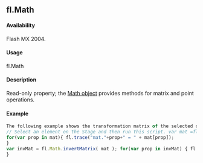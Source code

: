 ## fl.Math

#### Availability

Flash MX 2004.

#### Usage

fl.Math

#### Description

Read-only property; the [Math object](../Math_object/Math_summary.md) provides methods for matrix and point operations.

#### Example

```javascript
The following example shows the transformation matrix of the selected object and its inverse:
// Select an element on the Stage and then run this script. var mat =fl.getDocumentDOM().selection[0].matrix;
for(var prop in mat){ fl.trace("mat."+prop+" = " + mat[prop]);
}
var invMat = fl.Math.invertMatrix( mat ); for(var prop in invMat) { fl.trace("invMat."+prop+" = " + invMat[prop]);
}

```